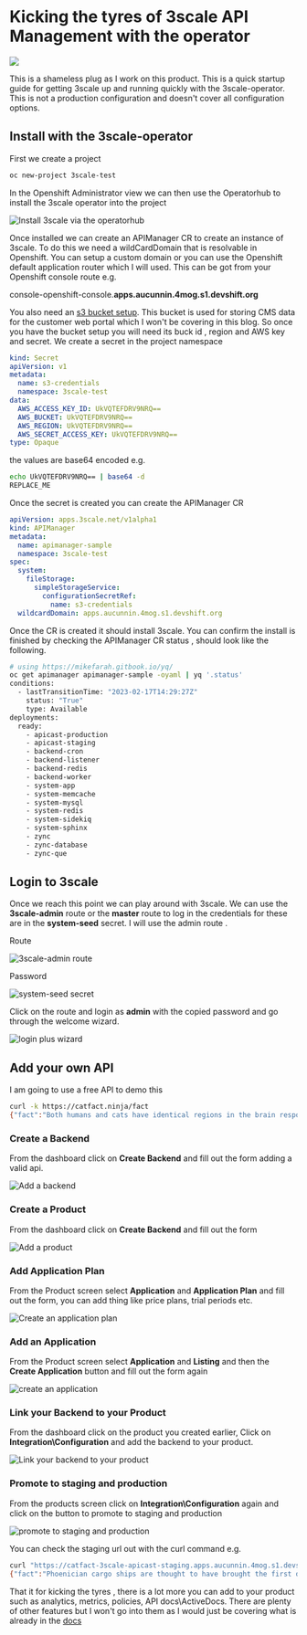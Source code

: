 # Kicking the tyres of 3scale API Management with the operator

![](https://dev-to-uploads.s3.amazonaws.com/uploads/articles/g1pthz5lq9o4vfvfqhtb.png)

This is a shameless plug as I work on this product. This is a quick startup guide for getting 3scale up and running quickly with the 3scale-operator. This is not a production configuration and doesn't cover all configuration options. 

## Install with the 3scale-operator
First we create a project
```bash
oc new-project 3scale-test
```
In the Openshift Administrator view we can then use the Operatorhub to install the 3scale operator into the project

![Install 3scale via the operatorhub](https://dev-to-uploads.s3.amazonaws.com/uploads/articles/xzicxnw321dq040zw7vd.gif)

Once installed we can create an APIManager CR to create an instance of 3scale. To do this we need a wildCardDomain that is resolvable in Openshift. You can setup a custom domain or you can use the Openshift default application router which I will used. This can be got from your Openshift console route  e.g.
 
console-openshift-console.**apps.aucunnin.4mog.s1.devshift.org**

You also need an [s3 bucket setup](https://access.redhat.com/documentation/en-us/red_hat_3scale_api_management/2.8/html/installing_3scale/install-threescale-on-openshift-guide#configuring_amazon_simple_storage_service). This bucket is used for storing CMS data for the customer web portal which I won't be covering in this blog. So once you have the bucket setup you will need its buck id , region and AWS key and secret. We create a secret in the project namespace

```yaml
kind: Secret
apiVersion: v1
metadata:
  name: s3-credentials
  namespace: 3scale-test
data:
  AWS_ACCESS_KEY_ID: UkVQTEFDRV9NRQ==
  AWS_BUCKET: UkVQTEFDRV9NRQ==
  AWS_REGION: UkVQTEFDRV9NRQ==
  AWS_SECRET_ACCESS_KEY: UkVQTEFDRV9NRQ==
type: Opaque
```
the values are base64 encoded e.g.
```bash
echo UkVQTEFDRV9NRQ== | base64 -d
REPLACE_ME
```
Once the secret is created you can create the APIManager CR
```yaml
apiVersion: apps.3scale.net/v1alpha1
kind: APIManager
metadata: 
  name: apimanager-sample
  namespace: 3scale-test
spec: 
  system: 
    fileStorage: 
      simpleStorageService: 
        configurationSecretRef: 
          name: s3-credentials
  wildcardDomain: apps.aucunnin.4mog.s1.devshift.org
```
Once the CR is created it should install 3scale. You can confirm the install is finished by checking the APIManager CR status , should look like the following.
```bash
# using https://mikefarah.gitbook.io/yq/
oc get apimanager apimanager-sample -oyaml | yq '.status'
conditions:
  - lastTransitionTime: "2023-02-17T14:29:27Z"
    status: "True"
    type: Available
deployments:
  ready:
    - apicast-production
    - apicast-staging
    - backend-cron
    - backend-listener
    - backend-redis
    - backend-worker
    - system-app
    - system-memcache
    - system-mysql
    - system-redis
    - system-sidekiq
    - system-sphinx
    - zync
    - zync-database
    - zync-que
```
## Login to 3scale
Once we reach this point we can play around with 3scale. We can use the **3scale-admin** route or the **master** route to log in the credentials for these are in the **system-seed** secret. I will use the admin route .

Route

![3scale-admin route](https://dev-to-uploads.s3.amazonaws.com/uploads/articles/swvzkrwkdnuqrqnm1g1n.png)

Password

![system-seed secret](https://dev-to-uploads.s3.amazonaws.com/uploads/articles/ypa9mkr3quvjibytqfb0.gif)

Click on the route and login as **admin** with the copied password and go through the welcome wizard.

![login plus wizard](https://dev-to-uploads.s3.amazonaws.com/uploads/articles/gk3l0ayfcd9dtpgmkohg.gif)

## Add your own API
I am going to use a free API to demo this
```bash
curl -k https://catfact.ninja/fact  
{"fact":"Both humans and cats have identical regions in the brain responsible for emotion.","length":81}% 
```
### Create a Backend
From the dashboard click on **Create Backend** and fill out the form adding a valid api. 

![Add a backend](https://dev-to-uploads.s3.amazonaws.com/uploads/articles/h26xnnfjht5lv3xxmd0c.gif)

### Create a Product
From the dashboard click on **Create Backend** and fill out the form

![Add a product](https://dev-to-uploads.s3.amazonaws.com/uploads/articles/mhdqug12qjomy7c5neew.gif)

### Add Application Plan
From the Product screen select **Application** and **Application Plan** and fill out the form, you can add thing like price plans, trial periods etc.  

![Create an application plan](https://dev-to-uploads.s3.amazonaws.com/uploads/articles/rds6zglnv1fl4umxx6pc.gif)

### Add an Application
From the Product screen select **Application** and **Listing** and then the **Create Application** button and fill out the form again

![create an application](https://dev-to-uploads.s3.amazonaws.com/uploads/articles/fkgn6jaszr03urohp7mt.gif)

### Link your Backend to your Product
From the dashboard click on the product you created earlier, Click on **Integration\Configuration** and add the backend to your product.

![Link your backend to your product](https://dev-to-uploads.s3.amazonaws.com/uploads/articles/x2o068eodo0vxgr1sp8y.gif)

### Promote to staging and production
From the products screen click on **Integration\Configuration** again and click on the button to promote to staging and production

![promote to staging and production](https://dev-to-uploads.s3.amazonaws.com/uploads/articles/x6ard5bsd8h03mf8w1br.gif)

You can check the staging url out with the curl command e.g.
```bash
curl "https://catfact-3scale-apicast-staging.apps.aucunnin.4mog.s1.devshift.org:443/?user_key=073a4f36364b635c156811dcc1728d32"
{"fact":"Phoenician cargo ships are thought to have brought the first domesticated cats to Europe in about 900 BC.","length":105}%
```
That it for kicking the tyres , there is a lot more you can add to your product such as analytics, metrics, policies, API docs\ActiveDocs. There are plenty of other features but I won't go into them as I would just be covering what is already in the [docs](https://access.redhat.com/documentation/en-us/red_hat_3scale_api_management/2.10) 